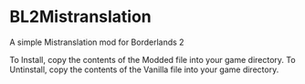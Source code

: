 # BL2Mistranslation
A simple Mistranslation mod for Borderlands 2

To Install, copy the contents of the Modded file into your game directory.
To Untinstall, copy the contents of the Vanilla file into your game directory.

